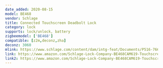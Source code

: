 ```yaml
---
date_added: 2020-08-15
model: BE468
vendor: Schlage
title: Connected Touchscreen Deadbolt Lock
category: lock
supports: lock/unlock, battery
zigbeemodel: ['BE468']
compatible: [z2m,deconz,zha]
deconz: 3060
mlink: https://www.schlage.com/content/dam/intg-feat/Documents/P516-766.pdf
link: https://www.amazon.com/Schlage-Lock-Company-BE468CAM619-Touchscreen/dp/B00OCCSST2
link2: https://www.amazon.com/Schlage-Lock-Company-BE468CAM619-Touchscreen/dp/B00MXNP54S?th=1
---
```

